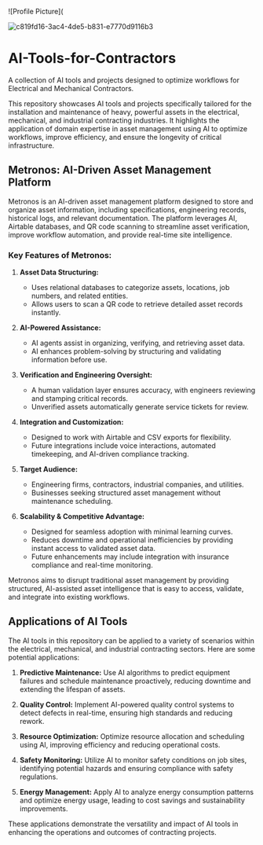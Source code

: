 ![Profile Picture]( 

![c819fd16-3ac4-4de5-b831-e7770d9116b3](https://github.com/user-attachments/assets/9c027a3e-612e-440c-8723-2c141d8b1e21)
# AI-Tools-for-Contractors
A collection of AI tools and projects designed to optimize workflows for Electrical and Mechanical Contractors.

This repository showcases AI tools and projects specifically tailored for the installation and maintenance of heavy, powerful assets in the electrical, mechanical, and industrial contracting industries. It highlights the application of domain expertise in asset management using AI to optimize workflows, improve efficiency, and ensure the longevity of critical infrastructure.

## Metronos: AI-Driven Asset Management Platform

Metronos is an AI-driven asset management platform designed to store and organize asset information, including specifications, engineering records, historical logs, and relevant documentation. The platform leverages AI, Airtable databases, and QR code scanning to streamline asset verification, improve workflow automation, and provide real-time site intelligence.

### Key Features of Metronos:

1. **Asset Data Structuring:**
   - Uses relational databases to categorize assets, locations, job numbers, and related entities.
   - Allows users to scan a QR code to retrieve detailed asset records instantly.

2. **AI-Powered Assistance:**
   - AI agents assist in organizing, verifying, and retrieving asset data.
   - AI enhances problem-solving by structuring and validating information before use.

3. **Verification and Engineering Oversight:**
   - A human validation layer ensures accuracy, with engineers reviewing and stamping critical records.
   - Unverified assets automatically generate service tickets for review.

4. **Integration and Customization:**
   - Designed to work with Airtable and CSV exports for flexibility.
   - Future integrations include voice interactions, automated timekeeping, and AI-driven compliance tracking.

5. **Target Audience:**
   - Engineering firms, contractors, industrial companies, and utilities.
   - Businesses seeking structured asset management without maintenance scheduling.

6. **Scalability & Competitive Advantage:**
   - Designed for seamless adoption with minimal learning curves.
   - Reduces downtime and operational inefficiencies by providing instant access to validated asset data.
   - Future enhancements may include integration with insurance compliance and real-time monitoring.

Metronos aims to disrupt traditional asset management by providing structured, AI-assisted asset intelligence that is easy to access, validate, and integrate into existing workflows.

## Applications of AI Tools

The AI tools in this repository can be applied to a variety of scenarios within the electrical, mechanical, and industrial contracting sectors. Here are some potential applications:

1. **Predictive Maintenance:** Use AI algorithms to predict equipment failures and schedule maintenance proactively, reducing downtime and extending the lifespan of assets.

2. **Quality Control:** Implement AI-powered quality control systems to detect defects in real-time, ensuring high standards and reducing rework.

3. **Resource Optimization:** Optimize resource allocation and scheduling using AI, improving efficiency and reducing operational costs.

4. **Safety Monitoring:** Utilize AI to monitor safety conditions on job sites, identifying potential hazards and ensuring compliance with safety regulations.

5. **Energy Management:** Apply AI to analyze energy consumption patterns and optimize energy usage, leading to cost savings and sustainability improvements.

These applications demonstrate the versatility and impact of AI tools in enhancing the operations and outcomes of contracting projects.
